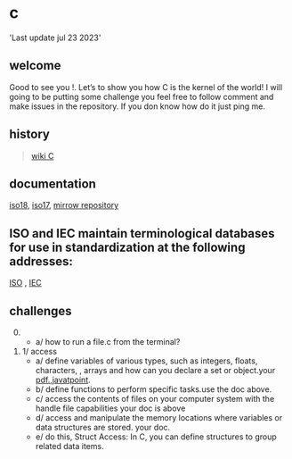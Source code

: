 # c
'Last update jul 23 2023'
## welcome
Good to see you !. Let’s to show you how C is the kernel of the world! I will going to be putting some challenge you feel free to follow comment and make issues in the repository. If you don know how do it just ping me. 
## history
> <a href="https://en.wikipedia.org/wiki/C_(programming_language)">wiki C</a>
## documentation
<a href="https://www.iso.org/standard/74528.html">iso18</a>,
<a href="https://www.open-std.org/jtc1/sc22/wg14/www/docs/n2310.pdf">iso17</a>,
<a href="https://github.com/gcc-mirror/gcc">mirrow repository</a>
## ISO and IEC maintain terminological databases for use in standardization at the following addresses:
<a href="https://www.iso.org/obp">ISO</a> , <a href="http://www.electropedia.org/">IEC</a>
## challenges
0.   - a/ how to run a file.c from the terminal?
1. 1/ access
   - a/ define variables of various types, such as integers, floats, characters, , arrays and how can you declare a set or object.your <a href="https://www.open-std.org/jtc1/sc22/wg14/www/docs/n2310.pdf">pdf.</a>,<a href="https://www.javatpoint.com/variables-in-c">javatpoint</a>.
   - b/ define functions to perform specific tasks.use the doc above.
   - c/ access the contents of files on your computer system with the handle file capabilities your doc is above
   - d/ access and manipulate the memory locations where variables or data structures are stored. your doc.
   - e/ do this, Struct Access: In C, you can define structures to group related data items.
